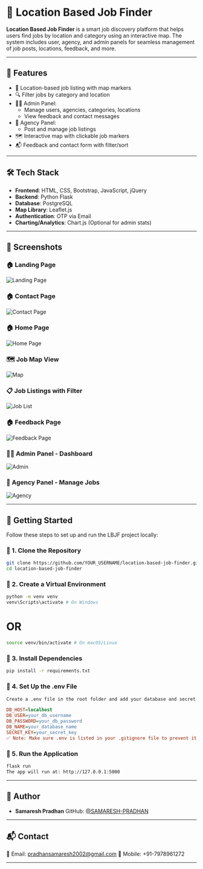 # 📍 Location Based Job Finder

**Location Based Job Finder** is a smart job discovery platform that helps users find jobs by location and category using an interactive map. The system includes user, agency, and admin panels for seamless management of job posts, locations, feedback, and more.

---

## 🌟 Features

- 📍 Location-based job listing with map markers
- 🔍 Filter jobs by category and location
- 🧑‍💼 Admin Panel:
  - Manage users, agencies, categories, locations
  - View feedback and contact messages
- 🏢 Agency Panel:
  - Post and manage job listings
- 🗺️ Interactive map with clickable job markers
- 📬 Feedback and contact form with filter/sort

---

## 🛠️ Tech Stack

- **Frontend**: HTML, CSS, Bootstrap, JavaScript, jQuery
- **Backend**: Python Flask
- **Database**: PostgreSQL
- **Map Library**: Leaflet.js
- **Authentication**: OTP via Email
- **Charting/Analytics**: Chart.js (Optional for admin stats)

---

## 📸 Screenshots

### 🏠 Landing Page

![Landing Page](Screenshots/landing_page.jpg)

### 🏠 Contact Page

![Contact Page](Screenshots/contact.jpg)

### 🏠 Home Page

![Home Page](Screenshots/home_page.jpg)

### 🗺️ Job Map View

![Map](Screenshots/mapview.jpg)

### 📋 Job Listings with Filter

![Job List](Screenshots/joblist.jpg)

### 🏠 Feedback Page

![Feedback Page](Screenshots/feedback.jpg)

### 🧑‍💼 Admin Panel - Dashboard

![Admin](Screenshots/adminpanel.jpg)

### 🏢 Agency Panel - Manage Jobs

![Agency](Screenshots/agency_panel.jpg)

---

## 🚀 Getting Started

Follow these steps to set up and run the LBJF project locally:

### 🔹 1. Clone the Repository

```bash
git clone https://github.com/YOUR_USERNAME/location-based-job-finder.git
cd location-based-job-finder
```

### 🔹 2. Create a Virtual Environment

```bash
python -m venv venv
venv\Scripts\activate # On Windows
```

# OR

```bash
source venv/bin/activate # On macOS/Linux
```

### 🔹 3. Install Dependencies

```bash
pip install -r requirements.txt
```

### 🔹 4. Set Up the .env File

```bash
Create a .env file in the root folder and add your database and secret config:
```

```ini
DB_HOST=localhost
DB_USER=your_db_username
DB_PASSWORD=your_db_password
DB_NAME=your_database_name
SECRET_KEY=your_secret_key
✅ Note: Make sure .env is listed in your .gitignore file to prevent it from being pushed to GitHub.
```

### 🔹 5. Run the Application

```bash
flask run
The app will run at: http://127.0.0.1:5000
```

---

## 👤 Author

- **Samaresh Pradhan**
  GitHub: [@SAMARESH-PRADHAN](https://github.com/SAMARESH-PRADHAN)

---

## 📬 Contact

📧 Email: pradhansamaresh2002@gmail.com
📱 Mobile: +91-7978961272

---

